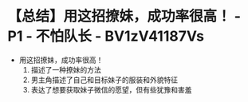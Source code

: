 # 【总结】用这招撩妹，成功率很高！ - P1 - 不怕队长 - BV1zV41187Vs

-   用这招撩妹，成功率很高！
    1.  描述了一种撩妹的方法
    2.  男主角描述了自己和目标妹子的服装和外貌特征
    3.  表达了想要获取妹子微信的愿望，但有些犹豫和害羞